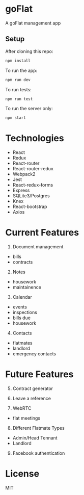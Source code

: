 # goFlat

A goFlat management app

## Setup

After cloning this repo:

```sh
npm install
```

To run the app:

```sh
npm run dev
```

To run tests:

```sh
npm run test
```

To run the server only:

```sh
npm start
```

# Technologies
- React
- Redux
- React-router
- React-router-redux
- Webpack2
- Jest
- React-redux-forms
- Express
- SQLite3/Postgres
- Knex
- React-bootstrap
- Axios


# Current Features

1. Document management
  - bills
  - contracts

2. Notes
  - housework
  - maintainence

3. Calendar
  - events
  - inspections
  - bills due
  - housework

4. Contacts
  - flatmates
  - landlord
  - emergency contacts


# Future Features

5. Contract generator

6. Leave a reference

7. WebRTC
  - flat meetings

8. Different Flatmate Types
  - Admin/Head Tennant
  - Landlord
  
9. Facebook authentication


# License

MIT
